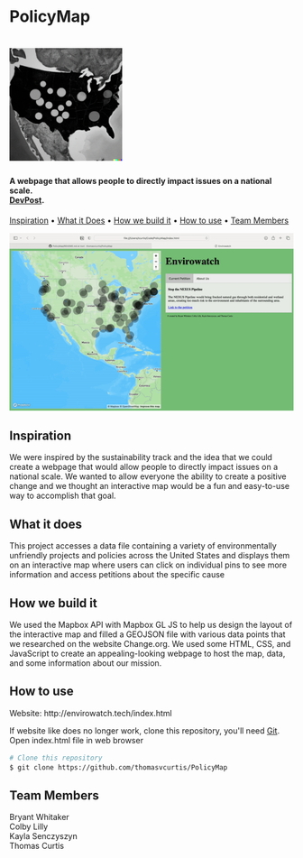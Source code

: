<h1>PolicyMap</h1>

<h1>
  <img src="/images/envirowatch-thumbnail.png" alt="PolicyMap" width="200"></a>
</h1>

<h4>A webpage that allows people to directly impact issues on a national scale.<br><a href="https://devpost.com/software/envirowatch-pjauc6" target="_blank">DevPost</a>.</h4>

<p>
  <a href="#Inspiration">Inspiration</a> •
  <a href="#What-it-does">What it Does</a> •
  <a href="#How-we-build-it">How we build it</a> •
  <a href="#How-to-use">How to use</a> •
  <a href="#Team-Members">Team Members</a> 

</p>

![screenshot](images/PolicyMapDemo.gif)

## Inspiration

<p> We were inspired by the sustainability track and the idea that we could create a webpage that would allow people to directly impact issues on a national scale. We wanted to allow everyone the ability to create a positive change and we thought an interactive map would be a fun and easy-to-use way to accomplish that goal. </p>

## What it does
<p> This project accesses a data file containing a variety of environmentally unfriendly projects and policies across the United States and displays them on an interactive map where users can click on individual pins to see more information and access petitions about the specific cause <p>

## How we build it

 <p> We used the Mapbox API with Mapbox GL JS to help us design the layout of the interactive map and filled a GEOJSON file with various data points that we researched on the website Change.org. We used some HTML, CSS, and JavaScript to create an appealing-looking webpage to host the map, data, and some information about our mission. </p>


## How to use

<p>Website: http://envirowatch.tech/index.html</P>

If website like does no longer work, clone this repository, you'll need [Git](https://git-scm.com). Open index.html file in web browser 
```bash
# Clone this repository
$ git clone https://github.com/thomasvcurtis/PolicyMap

```


## Team Members

Bryant Whitaker <br>
Colby Lilly  <br>
Kayla Senczyszyn <br>
Thomas Curtis
